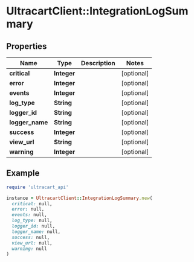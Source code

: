 # UltracartClient::IntegrationLogSummary

## Properties

| Name | Type | Description | Notes |
| ---- | ---- | ----------- | ----- |
| **critical** | **Integer** |  | [optional] |
| **error** | **Integer** |  | [optional] |
| **events** | **Integer** |  | [optional] |
| **log_type** | **String** |  | [optional] |
| **logger_id** | **String** |  | [optional] |
| **logger_name** | **String** |  | [optional] |
| **success** | **Integer** |  | [optional] |
| **view_url** | **String** |  | [optional] |
| **warning** | **Integer** |  | [optional] |

## Example

```ruby
require 'ultracart_api'

instance = UltracartClient::IntegrationLogSummary.new(
  critical: null,
  error: null,
  events: null,
  log_type: null,
  logger_id: null,
  logger_name: null,
  success: null,
  view_url: null,
  warning: null
)
```

